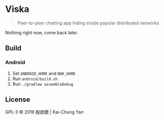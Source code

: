 Viska
=====

> Peer-to-peer chatting app hiding inside popular distributed networks

Nothing right now, come back later.

Build
-----

### Android

1. Set `ANDROID_HOME` and `NDK_HOME`
2. Run `android/build.sh`
3. Run `./gradlew assembleDebug`

License
-------

GPL-3 © 2019 殷啟聰 | Kai-Chung Yan
